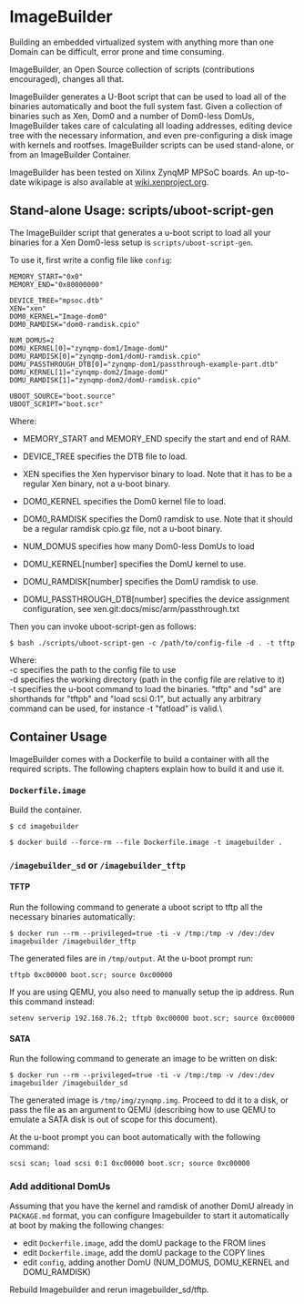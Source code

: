 # ImageBuilder

Building an embedded virtualized system with anything more than one
Domain can be difficult, error prone and time consuming.

ImageBuilder, an Open Source collection of scripts (contributions
encouraged), changes all that.

ImageBuilder generates a U-Boot script that can be used to load all of
the binaries automatically and boot the full system fast. Given a
collection of binaries such as Xen, Dom0 and a number of Dom0-less
DomUs, ImageBuilder takes care of calculating all loading addresses,
editing device tree with the necessary information, and even
pre-configuring a disk image with kernels and rootfses. ImageBuilder
scripts can be used stand-alone, or from an ImageBuilder Container.

ImageBuilder has been tested on Xilinx ZynqMP MPSoC boards. An
up-to-date wikipage is also available at
[wiki.xenproject.org](https://wiki.xenproject.org/index.php?title=ImageBuilder).


## Stand-alone Usage: scripts/uboot-script-gen

The ImageBuilder script that generates a u-boot script to load all your
binaries for a Xen Dom0-less setup is `scripts/uboot-script-gen`.

To use it, first write a config file like `config`:

```
MEMORY_START="0x0"
MEMORY_END="0x80000000"

DEVICE_TREE="mpsoc.dtb"
XEN="xen"
DOM0_KERNEL="Image-dom0"
DOM0_RAMDISK="dom0-ramdisk.cpio"

NUM_DOMUS=2
DOMU_KERNEL[0]="zynqmp-dom1/Image-domU"
DOMU_RAMDISK[0]="zynqmp-dom1/domU-ramdisk.cpio"
DOMU_PASSTHROUGH_DTB[0]="zynqmp-dom1/passthrough-example-part.dtb"
DOMU_KERNEL[1]="zynqmp-dom2/Image-domU"
DOMU_RAMDISK[1]="zynqmp-dom2/domU-ramdisk.cpio"

UBOOT_SOURCE="boot.source"
UBOOT_SCRIPT="boot.scr"
```

Where:
- MEMORY_START and MEMORY_END specify the start and end of RAM.

- DEVICE_TREE specifies the DTB file to load.

- XEN specifies the Xen hypervisor binary to load. Note that it has to
  be a regular Xen binary, not a u-boot binary.

- DOM0_KERNEL specifies the Dom0 kernel file to load.

- DOM0_RAMDISK specifies the Dom0 ramdisk to use. Note that it should be
  a regular ramdisk cpio.gz file, not a u-boot binary.

- NUM_DOMUS specifies how many Dom0-less DomUs to load

- DOMU_KERNEL[number] specifies the DomU kernel to use.

- DOMU_RAMDISK[number] specifies the DomU ramdisk to use.

- DOMU_PASSTHROUGH_DTB[number] specifies the device assignment
  configuration, see xen.git:docs/misc/arm/passthrough.txt

Then you can invoke uboot-script-gen as follows:

```
$ bash ./scripts/uboot-script-gen -c /path/to/config-file -d . -t tftp
```

Where:\
-c specifies the path to the config file to use\
-d specifies the working directory (path in the config file are relative
   to it)\
-t specifies the u-boot command to load the binaries. "tftp" and "sd"
   are shorthands for "tftpb" and "load scsi 0:1", but actually any
   arbitrary command can be used, for instance -t "fatload" is valid.\


## Container Usage

ImageBuilder comes with a Dockerfile to build a container with all the
required scripts. The following chapters explain how to build it and use
it.


### `Dockerfile.image`

Build the container.

```
$ cd imagebuilder

$ docker build --force-rm --file Dockerfile.image -t imagebuilder .
```

### `/imagebuilder_sd` or `/imagebuilder_tftp`

#### TFTP

Run the following command to generate a uboot script to tftp all the
necessary binaries automatically:

```
$ docker run --rm --privileged=true -ti -v /tmp:/tmp -v /dev:/dev imagebuilder /imagebuilder_tftp
```

The generated files are in `/tmp/output`. At the u-boot prompt run:

```
tftpb 0xc00000 boot.scr; source 0xc00000
```

If you are using QEMU, you also need to manually setup the ip address.
Run this command instead:

```
setenv serverip 192.168.76.2; tftpb 0xc00000 boot.scr; source 0xc00000
```

#### SATA

Run the following command to generate an image to be written on disk:

```
$ docker run --rm --privileged=true -ti -v /tmp:/tmp -v /dev:/dev imagebuilder /imagebuilder_sd
```

The generated image is `/tmp/img/zynqmp.img`. Proceed to dd it to a
disk, or pass the file as an argument to QEMU (describing how to use
QEMU to emulate a SATA disk is out of scope for this document).

At the u-boot prompt you can boot automatically with the following
command:

```
scsi scan; load scsi 0:1 0xc00000 boot.scr; source 0xc00000
```

### Add additional DomUs

Assuming that you have the kernel and ramdisk of another DomU already in
`PACKAGE.md` format, you can configure Imagebuilder to start it
automatically at boot by making the following changes:

- edit `Dockerfile.image`, add the domU package to the FROM lines
- edit `Dockerfile.image`, add the domU package to the COPY lines
- edit `config`, adding another DomU (NUM_DOMUS, DOMU_KERNEL and DOMU_RAMDISK)

Rebuild Imagebuilder and rerun imagebuilder_sd/tftp.
